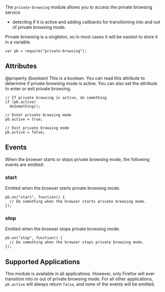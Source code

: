 <!-- contributed by Paul O’Shannessy [paul@oshannessy.com]  -->
<!-- edited by Noelle Murata [fiveinchpixie@gmail.com]  -->
<!-- contributed by Irakli Gozalishvili [gozala@mozilla.com] -->


The `private-browsing` module allows you to access the private browsing service
- detecting if it is active and adding callbacks for transitioning into and out
of private browsing mode.

Private browsing is a singleton, so in most cases it will be easiest to store it
in a variable.

    var pb = require("private-browsing");


## Attributes ##

<api name="active">
@property {boolean}
This is a boolean. You can read this attribute to determine if private browsing
mode is active. You can also set the attribute to enter or exit private
browsing.
</api>

    // If private browsing is active, do something
    if (pb.active)
      doSomething();
    
    // Enter private browsing mode
    pb.active = true;
    
    // Exit private browsing mode
    pb.active = false;


## Events ##

When the browser starts or stops private browsing mode, the following events
are emitted:

### start ###
Emitted when the browser starts private browsing mode.
    
    pb.on("start", function() {
      // Do something when the browser starts private browsing mode.
    });
    
 
### stop ###
Emitted when the browser stops private browsing mode.

    
    pb.on("stop", function() {
      // Do something when the browser stops private browsing mode.
    });
    


## Supported Applications ##

This module is available in all applications. However, only Firefox will ever
transition into or out of private browsing mode. For all other applications,
`pb.active` will always return `false`, and none of the events will be emitted.

